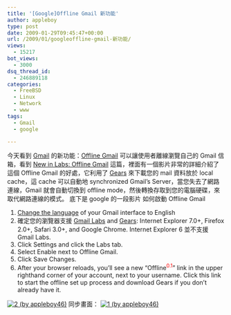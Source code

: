```yaml
---
title: '[Google]Offline Gmail 新功能'
author: appleboy
type: post
date: 2009-01-29T09:45:47+00:00
url: /2009/01/googleoffline-gmail-新功能/
views:
  - 15217
bot_views:
  - 3000
dsq_thread_id:
  - 246889118
categories:
  - FreeBSD
  - Linux
  - Network
  - www
tags:
  - Gmail
  - google

---
```

今天看到 [Gmail][1] 的新功能：[Offline Gmail][2] 可以讓使用者離線瀏覽自己的 Gmail 信箱，看到 [New in Labs: Offline Gmail][3] 這篇，裡面有一個影片非常的詳細介紹了這個 Offline Gmail 的好處，它利用了 [Gears][4] 來下載您的 mail 資料放於 local cache，這 cache 可以自動地 synchronized Gmail&#8217;s Server，當您失去了網路連線，Gmail 就會自動切換到 offline mode，然後轉換存取到您的電腦硬碟，來取代網路連線的模式。 底下是 google 的一段影片 <!--more--> 如何啟動 Offline Gmail 

  1. [Change the language][5] of your Gmail interface to English
  2. 確定您的瀏覽器支援 [Gmail Labs][6] and [Gears][7]: Internet Explorer 7.0+, Firefox 2.0+, Safari 3.0+, and Google Chrome. Internet Explorer 6 並不支援 Gmail Labs.
  3. Click Settings and click the Labs tab.
  4. Select Enable next to Offline Gmail.
  5. Click Save Changes.
  6. After your browser reloads, you&#8217;ll see a new &#8220;Offline<sup><span style="color: #ff0000;">0.1</span></sup>&#8221; link in the upper righthand corner of your account, next to your username. Click this link to start the offline set up process and download Gears if you don&#8217;t already have it.

[<img src="https://i2.wp.com/farm4.static.flickr.com/3483/3236417636_6012cf342c.jpg?resize=500%2C89&#038;ssl=1" title="2 (by appleboy46)" alt="2 (by appleboy46)" data-recalc-dims="1" />][8] 同步畫面： [<img src="https://i2.wp.com/farm4.static.flickr.com/3500/3236417594_586030ac98_o.jpg?resize=291%2C351&#038;ssl=1" title="1 (by appleboy46)" alt="1 (by appleboy46)" data-recalc-dims="1" />][9]

 [1]: http://mail.google.com/mail/?hl=zh-tw
 [2]: http://googlesystem.blogspot.com/2009/01/offline-gmail.html
 [3]: http://gmailblog.blogspot.com/2009/01/new-in-labs-offline-gmail.html
 [4]: http://gears.google.com/
 [5]: http://mail.google.com/support/bin/answer.py?hl=en&answer=69784
 [6]: http://mail.google.com/support/bin/answer.py?hl=en&answer=29418
 [7]: http://code.google.com/apis/gears/gears_faq.html#supportedSystems
 [8]: https://www.flickr.com/photos/appleboy/3236417636/ "2 (by appleboy46)"
 [9]: https://www.flickr.com/photos/appleboy/3236417594/ "1 (by appleboy46)"